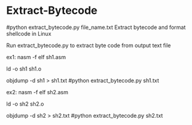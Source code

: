 # Extract-Bytecode
#python extract_bytecode.py file_name.txt
Extract bytecode and format shellcode in Linux

Run extract_bytecode.py to extract byte code from output text file

ex1:
nasm -f elf sh1.asm

ld -o sh1 sh1.o

objdump -d sh1 > sh1.txt
#python extract_bytecode.py sh1.txt

ex2:
nasm -f elf sh2.asm

ld -o sh2 sh2.o

objdump -d sh2 > sh2.txt
#python extract_bytecode.py sh2.txt

